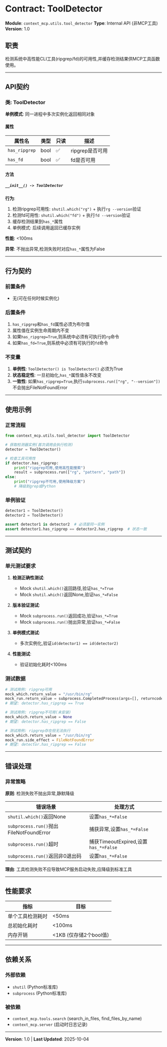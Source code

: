 # Contract: ToolDetector

**Module**: `context_mcp.utils.tool_detector`
**Type**: Internal API (非MCP工具)
**Version**: 1.0

## 职责

检测系统中高性能CLI工具(ripgrep/fd)的可用性,并缓存检测结果供MCP工具函数使用。

---

## API契约

### 类: ToolDetector

**单例模式**: 同一进程中多次实例化返回相同对象

#### 属性

| 属性名 | 类型 | 只读 | 描述 |
|--------|------|------|------|
| `has_ripgrep` | bool | ✅ | ripgrep是否可用 |
| `has_fd` | bool | ✅ | fd是否可用 |

#### 方法

##### `__init__() -> ToolDetector`

**行为**:
1. 检测ripgrep可用性: `shutil.which("rg")` + 执行`rg --version`验证
2. 检测fd可用性: `shutil.which("fd")` + 执行`fd --version`验证
3. 缓存检测结果到`has_*`属性
4. 单例模式: 后续调用返回已缓存实例

**性能**: <100ms

**异常**: 不抛出异常,检测失败时对应`has_*`属性为False

---

## 行为契约

### 前置条件

- 无(可在任何时候实例化)

### 后置条件

1. `has_ripgrep`和`has_fd`属性必须为布尔值
2. 属性值在实例生命周期内不变
3. 如果`has_ripgrep=True`,则系统中必须有可执行的`rg`命令
4. 如果`has_fd=True`,则系统中必须有可执行的`fd`命令

### 不变量

1. **单例性**: `ToolDetector() is ToolDetector()` 必须为True
2. **状态稳定性**: 一旦初始化,`has_*`属性值永不改变
3. **一致性**: 如果`has_ripgrep=True`,执行`subprocess.run(["rg", "--version"])`不会抛出FileNotFoundError

---

## 使用示例

### 正常流程

```python
from context_mcp.utils.tool_detector import ToolDetector

# 获取检测器实例(首次调用会执行检测)
detector = ToolDetector()

# 检查工具可用性
if detector.has_ripgrep:
    print("ripgrep可用,使用高性能搜索")
    result = subprocess.run(["rg", "pattern", "path"])
else:
    print("ripgrep不可用,使用降级方案")
    # 降级到grep或Python
```

### 单例验证

```python
detector1 = ToolDetector()
detector2 = ToolDetector()

assert detector1 is detector2  # 必须是同一实例
assert detector1.has_ripgrep == detector2.has_ripgrep  # 状态一致
```

---

## 测试契约

### 单元测试要求

1. **检测正确性测试**:
   - Mock `shutil.which()`返回路径,验证`has_*=True`
   - Mock `shutil.which()`返回None,验证`has_*=False`

2. **版本验证测试**:
   - Mock `subprocess.run()`返回成功,验证`has_*=True`
   - Mock `subprocess.run()`抛出异常,验证`has_*=False`

3. **单例模式测试**:
   - 多次实例化,验证`id(detector1) == id(detector2)`

4. **性能测试**:
   - 验证初始化耗时<100ms

### 测试数据

```python
# 测试用例: ripgrep可用
mock_which.return_value = "/usr/bin/rg"
mock_run.return_value = subprocess.CompletedProcess(args=[], returncode=0)
# 期望: detector.has_ripgrep == True

# 测试用例: ripgrep不可用(未安装)
mock_which.return_value = None
# 期望: detector.has_ripgrep == False

# 测试用例: ripgrep存在但无法执行
mock_which.return_value = "/usr/bin/rg"
mock_run.side_effect = FileNotFoundError
# 期望: detector.has_ripgrep == False
```

---

## 错误处理

### 异常策略

**原则**: 检测失败不抛出异常,静默降级

| 错误场景 | 处理方式 |
|---------|---------|
| `shutil.which()`返回None | 设置`has_*=False` |
| `subprocess.run()`抛出FileNotFoundError | 捕获异常,设置`has_*=False` |
| `subprocess.run()`超时 | 捕获TimeoutExpired,设置`has_*=False` |
| `subprocess.run()`返回非0退出码 | 设置`has_*=False` |

**理由**: 工具检测失败不应导致MCP服务启动失败,应降级到标准工具

---

## 性能要求

| 指标 | 目标 |
|------|------|
| 单个工具检测耗时 | <50ms |
| 总初始化耗时 | <100ms |
| 内存开销 | <1KB (仅存储2个bool值) |

---

## 依赖关系

### 外部依赖

- `shutil` (Python标准库)
- `subprocess` (Python标准库)

### 被依赖

- `context_mcp.tools.search` (search_in_files, find_files_by_name)
- `context_mcp.server` (启动时日志记录)

---

**Version**: 1.0 | **Last Updated**: 2025-10-04
